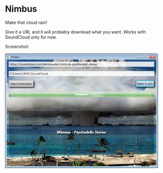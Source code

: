 # Nimbus
Make that cloud rain!

Give it a URL and it will probably download what you want. Works with SoundCloud only for now.

Screenshot:

![Screenshot](https://github.com/hut8/Nimbus/raw/master/Screenshot.png "Screenshot")
